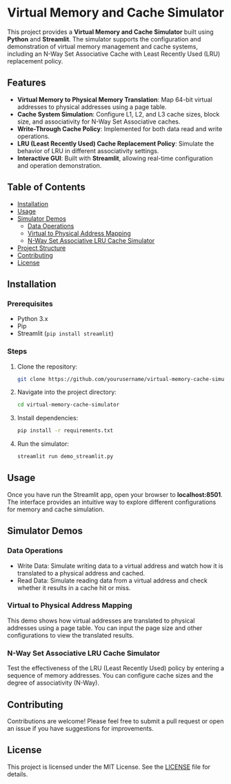 # Virtual Memory and Cache Simulator

This project provides a **Virtual Memory and Cache Simulator** built using **Python** and **Streamlit**. The simulator supports the configuration and demonstration of virtual memory management and cache systems, including an N-Way Set Associative Cache with Least Recently Used (LRU) replacement policy.

## Features

- **Virtual Memory to Physical Memory Translation**: Map 64-bit virtual addresses to physical addresses using a page table.
- **Cache System Simulation**: Configure L1, L2, and L3 cache sizes, block size, and associativity for N-Way Set Associative caches.
- **Write-Through Cache Policy**: Implemented for both data read and write operations.
- **LRU (Least Recently Used) Cache Replacement Policy**: Simulate the behavior of LRU in different associativity settings.
- **Interactive GUI**: Built with **Streamlit**, allowing real-time configuration and operation demonstration.

## Table of Contents

- [Installation](#installation)
- [Usage](#usage)
- [Simulator Demos](#simulator-demos)
  - [Data Operations](#data-operations)
  - [Virtual to Physical Address Mapping](#virtual-to-physical-address-mapping)
  - [N-Way Set Associative LRU Cache Simulator](#n-way-set-associative-lru-cache-simulator)
- [Project Structure](#project-structure)
- [Contributing](#contributing)
- [License](#license)

## Installation

### Prerequisites

- Python 3.x
- Pip
- Streamlit (`pip install streamlit`)

### Steps

1. Clone the repository:
   ```bash
   git clone https://github.com/yourusername/virtual-memory-cache-simulator.git
2. Navigate into the project directory:
   ```bash
   cd virtual-memory-cache-simulator
3. Install dependencies:
   ```bash
   pip install -r requirements.txt
4. Run the simulator:
   ```bash
   streamlit run demo_streamlit.py

## Usage
Once you have run the Streamlit app, open your browser to **localhost:8501**. The interface provides an intuitive way to explore different configurations for memory and cache simulation.

## Simulator Demos

### Data Operations
- Write Data: Simulate writing data to a virtual address and watch how it is translated to a physical address and cached.
- Read Data: Simulate reading data from a virtual address and check whether it results in a cache hit or miss.

### Virtual to Physical Address Mapping
This demo shows how virtual addresses are translated to physical addresses using a page table. You can input the page size and other configurations to view the translated results.

### N-Way Set Associative LRU Cache Simulator
Test the effectiveness of the LRU (Least Recently Used) policy by entering a sequence of memory addresses. You can configure cache sizes and the degree of associativity (N-Way).

## Contributing
Contributions are welcome! Please feel free to submit a pull request or open an issue if you have suggestions for improvements.

## License
This project is licensed under the MIT License. See the [LICENSE](LICENSE) file for details.

